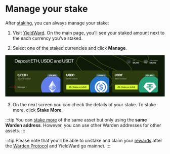 ﻿---
sidebar_position: 4
---

# Manage your stake


After [staking](stake), you can always manage your stake:

1. Visit [YieldWard](https://yieldward.com). On the main page, you'll see your staked amount next to the each currency you've staked.

2. Select one of the staked currencies and click **Manage**.

![Manage your stake in YieldWard](../static/img/manage-your-stake-01.png)

3. On the next screen you can check the details of your stake. To stake more, click **Stake More**.

:::tip 
You can [stake more](manage-your-stake) of the same asset but only using the **same Warden address**. However, you can use other Warden addresses for other assets.
:::

:::tip
Please note that you'll be able to unstake and claim your [rewards](rewards) after the [Warden Protocol](https://wardenprotocol.org) and YieldWard go mainnet.
:::
